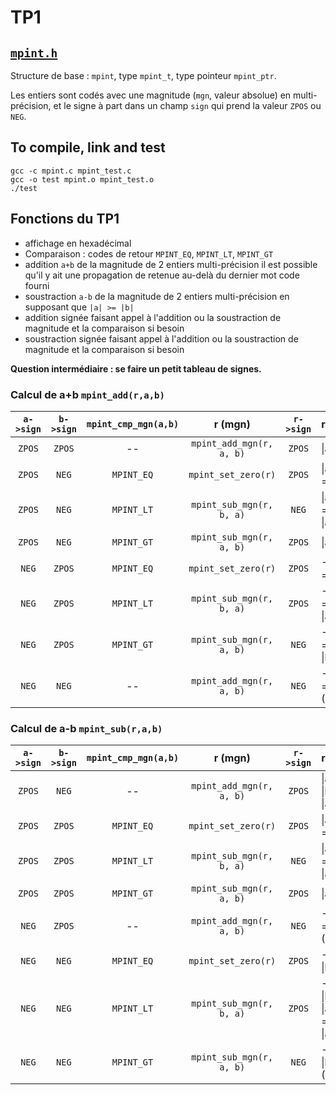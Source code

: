 
# TP1

## [`mpint.h`](./mpint.h)

Structure de base : `mpint`, type `mpint_t`, type pointeur `mpint_ptr`.

Les entiers sont codés avec une magnitude (`mgn`, valeur absolue) en multi-précision,
et le signe à part dans un champ `sign` qui prend la valeur `ZPOS` ou `NEG`.

## To compile, link and test

```
gcc -c mpint.c mpint_test.c
gcc -o test mpint.o mpint_test.o
./test
```

## Fonctions du TP1

- affichage en hexadécimal
- Comparaison : codes de retour `MPINT_EQ`, `MPINT_LT`, `MPINT_GT`
- addition `a+b` de la magnitude de 2 entiers multi-précision
  il est possible qu'il y ait une propagation de retenue au-delà du dernier mot
  code fourni
- soustraction `a-b` de la magnitude de 2 entiers multi-précision en supposant que `|a| >= |b|`
- addition signée faisant appel à l'addition ou la soustraction de magnitude et la comparaison si besoin
- soustraction signée faisant appel à l'addition ou la soustraction de magnitude et la comparaison si besoin

**Question intermédiaire : se faire un petit tableau de signes.**

### Calcul de a+b `mpint_add(r,a,b)`

| `a->sign` | `b->sign` | `mpint_cmp_mgn(a,b)` | r (mgn)  | `r->sign` | remark |
|:---------:|:---------:|:--------------------:|:---------:|:---------:|:-------|
| `ZPOS`    | `ZPOS`    | --                   | `mpint_add_mgn(r, a, b)` | `ZPOS` | \|a\|+\|b\| |
| `ZPOS`    | `NEG`     | `MPINT_EQ`           | `mpint_set_zero(r)`      | `ZPOS` | \|a\|-\|b\| = 0 |
| `ZPOS`    | `NEG`     | `MPINT_LT`           | `mpint_sub_mgn(r, b, a)` | `NEG`  | \|a\|-\|b\| = -(\|b\|-\|a\|) |
| `ZPOS`    | `NEG`     | `MPINT_GT`           | `mpint_sub_mgn(r, a, b)` | `ZPOS` | \|a\|-\|b\| |
| `NEG`     | `ZPOS`    | `MPINT_EQ`           | `mpint_set_zero(r)`      | `ZPOS` | -\|a\|+\|b\| = 0 |
| `NEG`     | `ZPOS`    | `MPINT_LT`           | `mpint_sub_mgn(r, b, a)` | `ZPOS` | -\|a\|+\|b\| = \|b\|-\|a\| |
| `NEG`     | `ZPOS`    | `MPINT_GT`           | `mpint_sub_mgn(r, a, b)` | `NEG`  | -\|a\|+\|b\| = -(\|a\|-\|b\|) |
| `NEG`     | `NEG`     | --                   | `mpint_add_mgn(r, a, b)` | `NEG`  | -\|a\|-\|b\| = -(\|a\|+\|b\|) |

### Calcul de a-b `mpint_sub(r,a,b)`

| `a->sign` | `b->sign` | `mpint_cmp_mgn(a,b)` | r (mgn)  | `r->sign` | remark |
|:---------:|:---------:|:--------------------:|:---------:|:---------:|:-------|
| `ZPOS`    | `NEG`     | --                   | `mpint_add_mgn(r, a, b)` | `ZPOS` | \|a\|-(-\|b\|) = \|a\|+\|b\| |
| `ZPOS`    | `ZPOS`    | `MPINT_EQ`           | `mpint_set_zero(r)`      | `ZPOS` | \|a\|-\|b\| = 0 |
| `ZPOS`    | `ZPOS`    | `MPINT_LT`           | `mpint_sub_mgn(r, b, a)` | `NEG`  | \|a\|-\|b\| = -(\|b\|-\|a\|) |
| `ZPOS`    | `ZPOS`    | `MPINT_GT`           | `mpint_sub_mgn(r, a, b)` | `ZPOS` | \|a\|-\|b\| |
| `NEG`     | `ZPOS`    | --                   | `mpint_add_mgn(r, a, b)` | `NEG`  | -\|a\|-\|b\| = -(\|a\|+\|b\|) |
| `NEG`     | `NEG`     | `MPINT_EQ`           | `mpint_set_zero(r)`      | `ZPOS` | -\|a\|-(-\|b\|) = 0 |
| `NEG`     | `NEG`     | `MPINT_LT`           | `mpint_sub_mgn(r, b, a)` | `ZPOS` | -\|a\|-(-\|b\|) = -\|a\|+\|b\| = \|b\|-\|a\| |
| `NEG`     | `NEG`     | `MPINT_GT`           | `mpint_sub_mgn(r, a, b)` | `NEG`  | -\|a\|-(-\|b\|) = -(\|a\|-\|b\|) |

